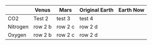 | | Venus  | Mars |Original Earth | Earth Now |
| ------------- | ------------- | ------------- | ------------- |------------- |
| CO2 | Test 2  | test 3 | test 4 | 
| Nitrogen | row 2 b  | row 2 c | row 2 d |
| Oxygen | row 2 b  | row 2 c | row 2 d |


